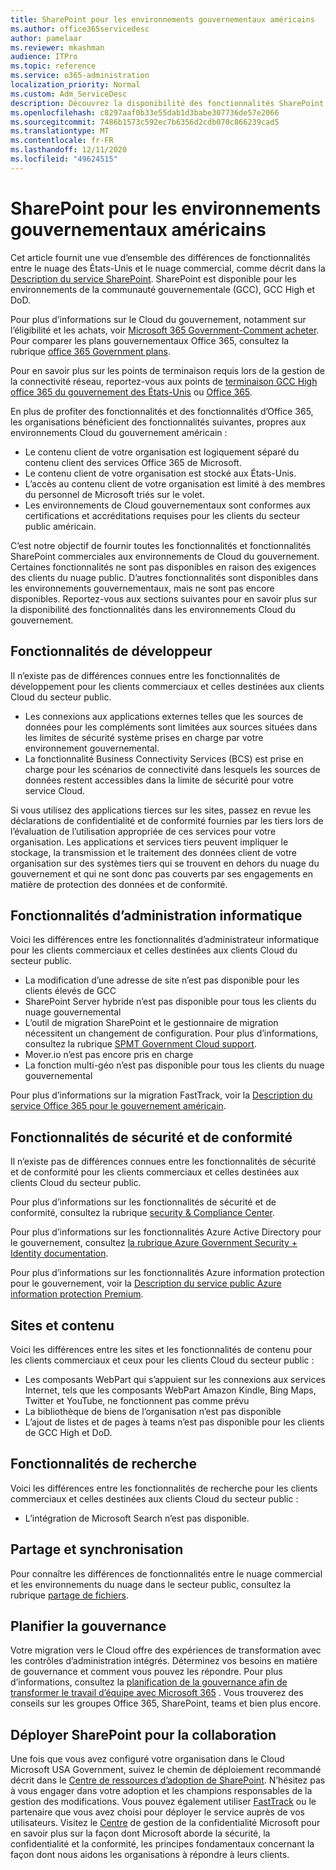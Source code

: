 ```yaml
---
title: SharePoint pour les environnements gouvernementaux américains
ms.author: office365servicedesc
author: pamelaar
ms.reviewer: mkashman
audience: ITPro
ms.topic: reference
ms.service: o365-administration
localization_priority: Normal
ms.custom: Adm_ServiceDesc
description: Découvrez la disponibilité des fonctionnalités SharePoint pour les clients Cloud du gouvernement américain.
ms.openlocfilehash: c8297aaf0b33e55dab1d3babe307736de57e2066
ms.sourcegitcommit: 7486b1573c592ec7b6356d2cdb070c866239cad5
ms.translationtype: MT
ms.contentlocale: fr-FR
ms.lasthandoff: 12/11/2020
ms.locfileid: "49624515"
---
```

# <a name="sharepoint-for-us-government-environments"></a>SharePoint pour les environnements gouvernementaux américains

Cet article fournit une vue d’ensemble des différences de fonctionnalités entre le nuage des États-Unis et le nuage commercial, comme décrit dans la [Description du service SharePoint](/office365/servicedescriptions/sharepoint-online-service-description/sharepoint-online-service-description). SharePoint est disponible pour les environnements de la communauté gouvernementale (GCC), GCC High et DoD. 

Pour plus d’informations sur le Cloud du gouvernement, notamment sur l’éligibilité et les achats, voir [Microsoft 365 Government-Comment acheter](/office365/servicedescriptions/office-365-platform-service-description/office-365-us-government/microsoft-365-government-how-to-buy). Pour comparer les plans gouvernementaux Office 365, consultez la rubrique [office 365 Government plans](https://www.microsoft.com/microsoft-365/government/compare-office-365-government-plans?rtc=1#EligibilityRequirements).

Pour en savoir plus sur les points de terminaison requis lors de la gestion de la connectivité réseau, reportez-vous aux points de [terminaison GCC High office 365 du gouvernement des États-Unis](/office365/enterprise/office-365-u-s-government-gcc-high-endpoints#sharepoint-online-and-onedrive-for-business) ou [Office 365](/office365/enterprise/office-365-u-s-government-dod-endpoints#sharepoint-online-and-onedrive-for-business).

En plus de profiter des fonctionnalités et des fonctionnalités d’Office 365, les organisations bénéficient des fonctionnalités suivantes, propres aux environnements Cloud du gouvernement américain :

-   Le contenu client de votre organisation est logiquement séparé du contenu client des services Office 365 de Microsoft.
-   Le contenu client de votre organisation est stocké aux États-Unis.
-   L’accès au contenu client de votre organisation est limité à des membres du personnel de Microsoft triés sur le volet.
-   Les environnements de Cloud gouvernementaux sont conformes aux certifications et accréditations requises pour les clients du secteur public américain.

C’est notre objectif de fournir toutes les fonctionnalités et fonctionnalités SharePoint commerciales aux environnements de Cloud du gouvernement. Certaines fonctionnalités ne sont pas disponibles en raison des exigences des clients du nuage public. D’autres fonctionnalités sont disponibles dans les environnements gouvernementaux, mais ne sont pas encore disponibles. Reportez-vous aux sections suivantes pour en savoir plus sur la disponibilité des fonctionnalités dans les environnements Cloud du gouvernement.

## <a name="developer-features"></a>Fonctionnalités de développeur

Il n’existe pas de différences connues entre les fonctionnalités de développement pour les clients commerciaux et celles destinées aux clients Cloud du secteur public.

- Les connexions aux applications externes telles que les sources de données pour les compléments sont limitées aux sources situées dans les limites de sécurité système prises en charge par votre environnement gouvernemental.
- La fonctionnalité Business Connectivity Services (BCS) est prise en charge pour les scénarios de connectivité dans lesquels les sources de données restent accessibles dans la limite de sécurité pour votre service Cloud.

Si vous utilisez des applications tierces sur les sites, passez en revue les déclarations de confidentialité et de conformité fournies par les tiers lors de l’évaluation de l’utilisation appropriée de ces services pour votre organisation. Les applications et services tiers peuvent impliquer le stockage, la transmission et le traitement des données client de votre organisation sur des systèmes tiers qui se trouvent en dehors du nuage du gouvernement et qui ne sont donc pas couverts par ses engagements en matière de protection des données et de conformité. 

## <a name="it-admin-features"></a>Fonctionnalités d’administration informatique

Voici les différences entre les fonctionnalités d’administrateur informatique pour les clients commerciaux et celles destinées aux clients Cloud du secteur public.

- La modification d’une adresse de site n’est pas disponible pour les clients élevés de GCC
- SharePoint Server hybride n’est pas disponible pour tous les clients du nuage gouvernemental
- L’outil de migration SharePoint et le gestionnaire de migration nécessitent un changement de configuration. Pour plus d’informations, consultez la rubrique [SPMT Government Cloud support](/sharepointmigration/spmt-install-issues#government-cloud-support).
- Mover.io n’est pas encore pris en charge
- La fonction multi-géo n’est pas disponible pour tous les clients du nuage gouvernemental

Pour plus d’informations sur la migration FastTrack, voir la [Description du service Office 365 pour le gouvernement américain](/office365/servicedescriptions/office-365-platform-service-description/office-365-us-government/office-365-us-government#data-migrations-performed-by-fasttrack).

## <a name="security-and-compliance-features"></a>Fonctionnalités de sécurité et de conformité

Il n’existe pas de différences connues entre les fonctionnalités de sécurité et de conformité pour les clients commerciaux et celles destinées aux clients Cloud du secteur public.

Pour plus d’informations sur les fonctionnalités de sécurité et de conformité, consultez la rubrique [security & Compliance Center](https://docs.microsoft.com/office365/servicedescriptions/office-365-platform-service-description/office-365-securitycompliance-center).

Pour plus d’informations sur les fonctionnalités Azure Active Directory pour le gouvernement, consultez [la rubrique Azure Government Security + Identity documentation](/azure/azure-government/documentation-government-services-securityandidentity#azure-active-directory). 

Pour plus d’informations sur les fonctionnalités Azure information protection pour le gouvernement, voir la [Description du service public Azure information protection Premium](/enterprise-mobility-security/solutions/ems-aip-premium-govt-service-description). 

## <a name="sites-and-content"></a>Sites et contenu

Voici les différences entre les sites et les fonctionnalités de contenu pour les clients commerciaux et ceux pour les clients Cloud du secteur public :

- Les composants WebPart qui s’appuient sur les connexions aux services Internet, tels que les composants WebPart Amazon Kindle, Bing Maps, Twitter et YouTube, ne fonctionnent pas comme prévu
- La bibliothèque de biens de l’organisation n’est pas disponible
- L’ajout de listes et de pages à teams n’est pas disponible pour les clients de GCC High et DoD.

## <a name="search-features"></a>Fonctionnalités de recherche

Voici les différences entre les fonctionnalités de recherche pour les clients commerciaux et celles destinées aux clients Cloud du secteur public :

- L’intégration de Microsoft Search n’est pas disponible.

## <a name="sharing-and-sync"></a>Partage et synchronisation

Pour connaître les différences de fonctionnalités entre le nuage commercial et les environnements du nuage dans le secteur public, consultez la rubrique [partage de fichiers](/office365/servicedescriptions/office-365-platform-service-description/office-365-us-government/gcc-high-and-dod#file-sharing).

## <a name="plan-for-governance"></a>Planifier la gouvernance

Votre migration vers le Cloud offre des expériences de transformation avec les contrôles d’administration intégrés. Déterminez vos besoins en matière de gouvernance et comment vous pouvez les répondre. Pour plus d’informations, consultez la [planification de la gouvernance afin de transformer le travail d’équipe avec Microsoft 365](https://resources.techcommunity.microsoft.com/teamwork-governance/) . Vous trouverez des conseils sur les groupes Office 365, SharePoint, teams et bien plus encore.

## <a name="deploy-sharepoint-for-collaboration"></a>Déployer SharePoint pour la collaboration

Une fois que vous avez configuré votre organisation dans le Cloud Microsoft USA Government, suivez le chemin de déploiement recommandé décrit dans le [Centre de ressources d’adoption de SharePoint](https://resources.techcommunity.microsoft.com/resources/SharePoint-adoption/). N’hésitez pas à vous engager dans votre adoption et les champions responsables de la gestion des modifications.
Vous pouvez également utiliser [FastTrack](https://www.microsoft.com/fasttrack) ou le partenaire que vous avez choisi pour déployer le service auprès de vos utilisateurs.
Visitez le [Centre](https://www.microsoft.com/trust-center) de gestion de la confidentialité Microsoft pour en savoir plus sur la façon dont Microsoft aborde la sécurité, la confidentialité et la conformité, les principes fondamentaux concernant la façon dont nous aidons les organisations à répondre à leurs clients.
